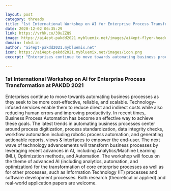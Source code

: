 ```yaml
---

layout: post
category: threads
title: "1st International Workshop on AI for Enterprise Process Transformation at PAKDD 2021"
date: 2020-12-02 06:35:29
link: https://vrhk.co/39uZZQ9
image: https://ai4ept-pakdd2021.mybluemix.net/images/ai4ept-flyer-header.png
domain: lnkd.in
author: "ai4ept-pakdd2021.mybluemix.net"
icon: https://ai4ept-pakdd2021.mybluemix.net/images/icon.png
excerpt: "Enterprises continue to move towards automating business processes as they seek to be more cost-effective, reliable, and scalable. Technology-infused services enable them to reduce direct and indirect costs while also reducing human errors and improving productivity. In recent times, Business Process Automation has become an effective way to achieve these goals. The latest trends in automating business processes center around process digitization, process standardization, data integrity checks, workflow automation including robotic process automation, and generating actionable reports, views &amp; interfaces to empower the end-user. The next wave of technology advancements will transform business processes by leveraging recent advances in AI, including Analytics/Machine Learning (ML), Optimization methods, and Automation. The workshop will focus on the theme of advanced AI (including analytics, automation, and optimization) for the transformation of core enterprise processes as well as for other processes, such as Information Technology (IT) processes and software development processes. Both research (theoretical or applied) and real-world application papers are welcome."

---
```


### 1st International Workshop on AI for Enterprise Process Transformation at PAKDD 2021

Enterprises continue to move towards automating business processes as they seek to be more cost-effective, reliable, and scalable. Technology-infused services enable them to reduce direct and indirect costs while also reducing human errors and improving productivity. In recent times, Business Process Automation has become an effective way to achieve these goals. The latest trends in automating business processes center around process digitization, process standardization, data integrity checks, workflow automation including robotic process automation, and generating actionable reports, views &amp; interfaces to empower the end-user. The next wave of technology advancements will transform business processes by leveraging recent advances in AI, including Analytics/Machine Learning (ML), Optimization methods, and Automation. The workshop will focus on the theme of advanced AI (including analytics, automation, and optimization) for the transformation of core enterprise processes as well as for other processes, such as Information Technology (IT) processes and software development processes. Both research (theoretical or applied) and real-world application papers are welcome.